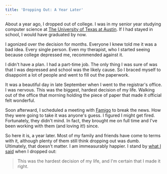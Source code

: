 ```yaml
---
title: 'Dropping Out: A Year Later'
---
```


About a year ago, I dropped out of college. I was in my senior year
studying computer science at [The University of Texas at Austin][1].
If I had stayed in school, I would have graduated by now.

I agonized over the decision for months. Everyone I knew told me
it was a bad idea. Every single person. Even my therapist, who I
started seeing because college depressed me, recommended against
it.

I didn't have a plan. I had a part-time job. The only thing I was
sure of was that I was depressed and school was the likely cause.
So I braced myself to disappoint a lot of people and went to fill
out the paperwork.

It was a beautiful day in late September when I went to the registrar's
office. I was nervous. This was the biggest, hardest decision of
my life. Walking out of the office that morning holding the piece
of paper that made it official felt wonderful.

Soon afterward, I scheduled a meeting with [Famigo][2] to break the
news. How they were going to take it was anyone's guess. I figured
I might get fired. Fortunately, they didn't mind. In fact, they
brought me on full time and I've been working with them (and loving
it!) since.

So here it is, a year later. Most of my family and friends have
come to terms with it, although plenty of them still think dropping
out was dumb. Ultimately, that doesn't matter. I am immeasurably
happier. I stand by [what I said][3] when I dropped out:

> This was the hardest decision of my life, and I'm certain that I
> made it right.

[1]: http://www.utexas.edu
[2]: http://www.famigo.com
[3]: http://gompr.tumblr.com/tagged/dropout
